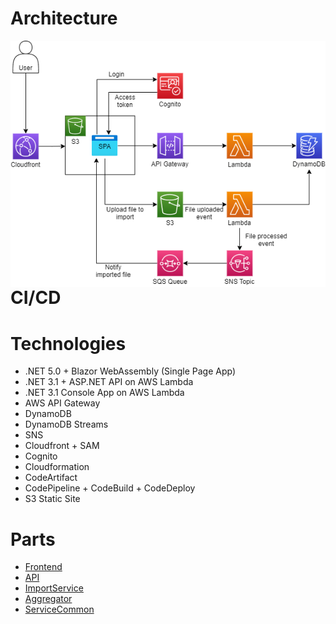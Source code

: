 # Architecture

<img align="left" alt="Project Architecture" title="Project Architecture" src="https://raw.githubusercontent.com/dgenezini/AWSPersonalFinance/main/PersonalFinance.png?token=ACRTFQ4JLJQBYGCYMSY7XSLAZSDJU" />

# CI/CD

# Technologies

- .NET 5.0 + Blazor WebAssembly (Single Page App)
- .NET 3.1 + ASP.NET API on AWS Lambda
- .NET 3.1 Console App on AWS Lambda
- AWS API Gateway
- DynamoDB
- DynamoDB Streams
- SNS
- Cloudfront + SAM
- Cognito
- Cloudformation
- CodeArtifact
- CodePipeline + CodeBuild + CodeDeploy
- S3 Static Site

# Parts

- [Frontend](https://github.com/dgenezini/PersonalFinance.Frontend)
- [API](https://github.com/dgenezini/PersonalFinance.API)
- [ImportService](https://github.com/dgenezini/PersonalFinance.ImportService)
- [Aggregator](https://github.com/dgenezini/PersonalFinance.Aggregator)
- [ServiceCommon](https://github.com/dgenezini/PersonalFinance.ServiceCommon)
